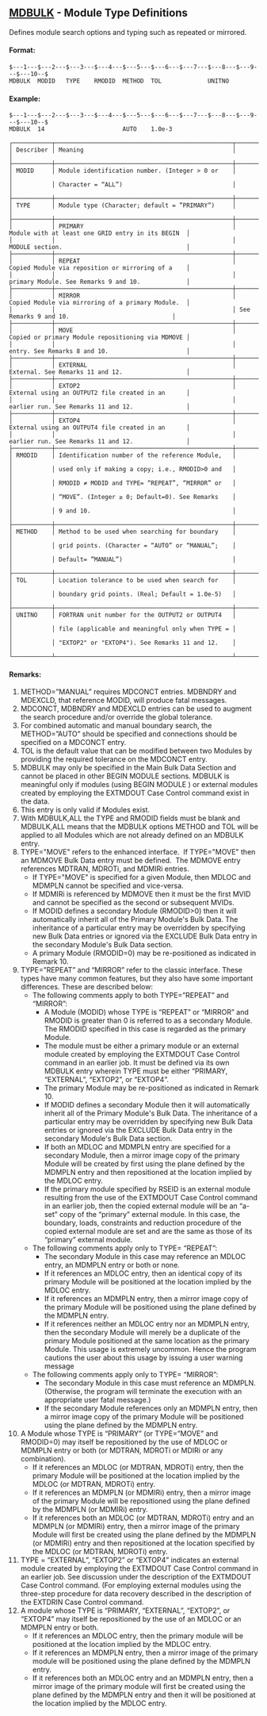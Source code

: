 ## [MDBULK](https://nexus.hexagon.com/documentationcenter/bundle/MSC_Nastran_2022.4/page/Nastran_Combined_Book/qrg/bulkno/TOC.MDBULK.xhtml) - Module Type Definitions

Defines module search options and typing such as repeated or mirrored.

#### Format:

```nastran
$---1---$---2---$---3---$---4---$---5---$---6---$---7---$---8---$---9---$---10--$
MDBULK  MODID   TYPE    RMODID  METHOD  TOL             UNITNO                  
```

#### Example: 

```nastran
$---1---$---2---$---3---$---4---$---5---$---6---$---7---$---8---$---9---$---10--$
MDBULK  14                      AUTO    1.0e-3                                  
```

```text
┌───────────┬──────────────────────────────────────────────────┬───────────────────────────────────────────────────┐
│ Describer │ Meaning                                          │                                                   │
├───────────┼──────────────────────────────────────────────────┼───────────────────────────────────────────────────┤
│ MODID     │ Module identification number. (Integer > 0 or    │                                                   │
│           │ Character = “ALL”)                               │                                                   │
├───────────┼──────────────────────────────────────────────────┼───────────────────────────────────────────────────┤
│ TYPE      │ Module type (Character; default = ”PRIMARY”)     │                                                   │
├───────────┼──────────────────────────────────────────────────┼───────────────────────────────────────────────────┤
│           │ PRIMARY                                          │ Module with at least one GRID entry in its BEGIN  │
│           │                                                  │ MODULE section.                                   │
├───────────┼──────────────────────────────────────────────────┼───────────────────────────────────────────────────┤
│           │ REPEAT                                           │ Copied Module via reposition or mirroring of a    │
│           │                                                  │ primary Module. See Remarks 9 and 10.             │
├───────────┼──────────────────────────────────────────────────┼───────────────────────────────────────────────────┤
│           │ MIRROR                                           │ Copied Module via mirroring of a primary Module.  │
│           │                                                  │ See Remarks 9 and 10.                             │
├───────────┼──────────────────────────────────────────────────┼───────────────────────────────────────────────────┤
│           │ MOVE                                             │ Copied or primary Module repositioning via MDMOVE │
│           │                                                  │ entry. See Remarks 8 and 10.                      │
├───────────┼──────────────────────────────────────────────────┼───────────────────────────────────────────────────┤
│           │ EXTERNAL                                         │ External. See Remarks 11 and 12.                  │
├───────────┼──────────────────────────────────────────────────┼───────────────────────────────────────────────────┤
│           │ EXTOP2                                           │ External using an OUTPUT2 file created in an      │
│           │                                                  │ earlier run. See Remarks 11 and 12.               │
├───────────┼──────────────────────────────────────────────────┼───────────────────────────────────────────────────┤
│           │ EXTOP4                                           │ External using an OUTPUT4 file created in an      │
│           │                                                  │ earlier run. See Remarks 11 and 12.               │
├───────────┼──────────────────────────────────────────────────┼───────────────────────────────────────────────────┤
│ RMODID    │ Identification number of the reference Module,   │                                                   │
│           │ used only if making a copy; i.e., RMODID>0 and   │                                                   │
│           │ RMODID ≠ MODID and TYPE= “REPEAT”, “MIRROR” or   │                                                   │
│           │ “MOVE”. (Integer ≥ 0; Default=0). See Remarks    │                                                   │
│           │ 9 and 10.                                        │                                                   │
├───────────┼──────────────────────────────────────────────────┼───────────────────────────────────────────────────┤
│ METHOD    │ Method to be used when searching for boundary    │                                                   │
│           │ grid points. (Character = “AUTO” or “MANUAL”;    │                                                   │
│           │ Default= ”MANUAL”)                               │                                                   │
├───────────┼──────────────────────────────────────────────────┼───────────────────────────────────────────────────┤
│ TOL       │ Location tolerance to be used when search for    │                                                   │
│           │ boundary grid points. (Real; Default = 1.0e-5)   │                                                   │
├───────────┼──────────────────────────────────────────────────┼───────────────────────────────────────────────────┤
│ UNITNO    │ FORTRAN unit number for the OUTPUT2 or OUTPUT4   │                                                   │
│           │ file (applicable and meaningful only when TYPE = │                                                   │
│           │ "EXTOP2" or "EXTOP4"). See Remarks 11 and 12.    │                                                   │
└───────────┴──────────────────────────────────────────────────┴───────────────────────────────────────────────────┘
```

#### Remarks:

1. METHOD=”MANUAL” requires MDCONCT entries. MDBNDRY and MDEXCLD, that reference MODID, will produce fatal messages.
2. MDCONCT, MDBNDRY and MDEXCLD entries can be used to augment the search procedure and/or override the global tolerance.
3. For combined automatic and manual boundary search, the METHOD=”AUTO” should be specified and connections should be specified on a MDCONCT entry.
4. TOL is the default value that can be modified between two Modules by providing the required tolerance on the MDCONCT entry.
5. MDBULK may only be specified in the Main Bulk Data Section and cannot be placed in other BEGIN MODULE sections. MDBULK is meaningful only if modules (using BEGIN MODULE ) or external modules created by employing the EXTMDOUT Case Control command exist in the data.
6. This entry is only valid if Modules exist.
7. With MDBULK,ALL the TYPE and RMODID fields must be blank and MDBULK,ALL means that the MDBULK options METHOD and TOL will be applied to all Modules which are not already defined on an MDBULK entry.
8. TYPE="MOVE" refers to the enhanced interface.  If TYPE="MOVE" then an MDMOVE Bulk Data entry must be defined.  The MDMOVE entry references MDTRAN, MDROTi, and MDMIRi entries.
    - If TYPE="MOVE" is specified for a given Module, then MDLOC and MDMPLN cannot be specified and vice-versa.
    - If MDMIRi is referenced by MDMOVE then it must be the first MVID and cannot be specified as the second or subsequent MVIDs.
    - If MODID defines a secondary Module (RMODID>0) then it will automatically inherit all of the Primary Module's Bulk Data. The inheritance of a particular entry may be overridden by specifying new Bulk Data entries or ignored via the EXCLUDE Bulk Data entry in the secondary Module's Bulk Data section.
    - A primary Module (RMODID=0) may be re-positioned as indicated in Remark 10.
9. TYPE=”REPEAT” and “MIRROR” refer to the classic interface. These types have many common features, but they also have some important differences. These are described below:
    - The following comments apply to both TYPE=”REPEAT” and “MIRROR”:
        - A Module (MODID) whose TYPE is “REPEAT” or “MIRROR” and RMODID is greater than 0 is referred to as a secondary Module. The RMODID specified in this case is regarded as the primary Module.
        - The module must be either a primary module or an external module created by employing the EXTMDOUT Case Control command in an earlier job. It must be defined via its own MDBULK entry wherein TYPE must be either “PRIMARY, “EXTERNAL”, “EXTOP2”, or “EXTOP4”.
        - The primary Module may be re-positioned as indicated in Remark 10.
        - If MODID defines a secondary Module then it will automatically inherit all of the Primary Module's Bulk Data. The inheritance of a particular entry may be overridden by specifying new Bulk Data entries or ignored via the EXCLUDE Bulk Data entry in the secondary Module's Bulk Data section.
        - If both an MDLOC and MDMPLN entry are specified for a secondary Module, then a mirror image copy of the primary Module will be created by first using the plane defined by the MDMPLN entry and then repositioned at the location implied by the MDLOC entry.
        - If the primary module specified by RSEID is an external module resulting from the use of the EXTMDOUT Case Control command in an earlier job, then the copied external module will be an “a-set” copy of the “primary” external module. In this case, the boundary, loads, constraints and reduction procedure of the copied external module are set and are the same as those of its “primary” external module.
    - The following comments apply only to TYPE= “REPEAT”:
        - The secondary Module in this case may reference an MDLOC entry, an MDMPLN entry or both or none.
        - If it references an MDLOC entry, then an identical copy of its primary Module will be positioned at the location implied by the MDLOC entry.
        - If it references an MDMPLN entry, then a mirror image copy of the primary Module will be positioned using the plane defined by the MDMPLN entry.
        - If it references neither an MDLOC entry nor an MDMPLN entry, then the secondary Module will merely be a duplicate of the primary Module positioned at the same location as the primary Module. This usage is extremely uncommon. Hence the program cautions the user about this usage by issuing a user warning message
    - The following comments apply only to TYPE= “MIRROR”:
        - The secondary Module in this case must reference an MDMPLN. (Otherwise, the program will terminate the execution with an appropriate user fatal message.)
        - If the secondary Module references only an MDMPLN entry, then a mirror image copy of the primary Module will be positioned using the plane defined by the MDMPLN entry.
10. A Module whose TYPE is “PRIMARY” (or TYPE=”MOVE” and RMODID=0) may itself be repositioned by the use of MDLOC or MDMPLN entry or both (or MDTRAN, MDROTi or MDIRi or any combination).
    - If it references an MDLOC (or MDTRAN, MDROTi) entry, then the primary Module will be positioned at the location implied by the MDLOC (or MDTRAN, MDROTi) entry.
    - If it references an MDMPLN (or MDMIRi) entry, then a mirror image of the primary Module will be repositioned using the plane defined by the MDMPLN (or MDMIRi) entry.
    - If it references both an MDLOC (or MDTRAN, MDROTi) entry and an MDMPLN (or MDMIRi) entry, then a mirror image of the primary Module will first be created using the plane defined by the MDMPLN (or MDMIRi) entry and then repositioned at the location specified by the MDLOC (or MDTRAN, MDROTi) entry.
11. TYPE = “EXTERNAL”, “EXTOP2” or “EXTOP4” indicates an external module created by employing the EXTMDOUT Case Control command in an earlier job. See discussion under the description of the EXTMDOUT Case Control command. (For employing external modules using the three-step procedure for data recovery described in the description of the EXTDRIN Case Control command.
12. A module whose TYPE is “PRIMARY, “EXTERNAL”, “EXTOP2”, or “EXTOP4” may itself be repositioned by the use of an MDLOC or an MDMPLN entry or both.
    - If it references an MDLOC entry, then the primary module will be positioned at the location implied by the MDLOC entry.
    - If it references an MDMPLN entry, then a mirror image of the primary module will be positioned using the plane defined by the MDMPLN entry.
    - If it references both an MDLOC entry and an MDMPLN entry, then a mirror image of the primary module will first be created using the plane defined by the MDMPLN entry and then it will be positioned at the location implied by the MDLOC entry.
